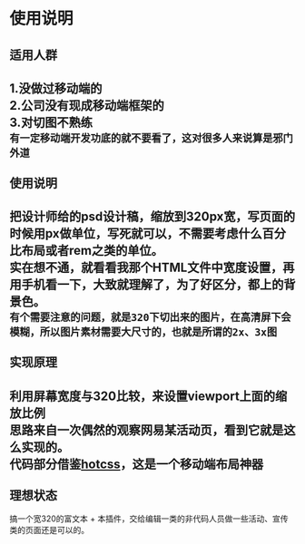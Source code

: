 使用说明
==
适用人群
--
1.没做过移动端的<br />
2.公司没有现成移动端框架的<br />
3.对切图不熟练<br />
`有一定移动端开发功底的就不要看了，这对很多人来说算是邪门外道`<br /><br />
使用说明
--
把设计师给的psd设计稿，缩放到320px宽，写页面的时候用px做单位，写死就可以，不需要考虑什么百分比布局或者rem之类的单位。<br />
实在想不通，就看看我那个HTML文件中宽度设置，再用手机看一下，大致就理解了，为了好区分，都上的背景色。<br />
`有个需要注意的问题，就是320下切出来的图片，在高清屏下会模糊，所以图片素材需要大尺寸的，也就是所谓的2x、3x图`<br /><br />
实现原理
--
利用屏幕宽度与320比较，来设置viewport上面的缩放比例<br />
思路来自一次偶然的观察网易某活动页，看到它就是这么实现的。<br />
代码部分借鉴[hotcss](https://github.com/imochen/hotcss "悬停显示")，这是一个移动端布局神器<br /><br />
理想状态
--
搞一个宽320的富文本 + 本插件，交给编辑一类的非代码人员做一些活动、宣传类的页面还是可以的。
